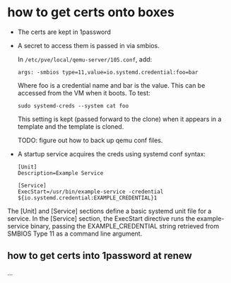 # how to get certs onto boxes


- The certs are kept in 1password
- A secret to access them is passed in via smbios.

    In `/etc/pve/local/qemu-server/105.conf`, add:

    ```
    args: -smbios type=11,value=io.systemd.credential:foo=bar
    ```

    Where foo is a credential name and bar is the value.  This can be accessed
    from the VM when it boots. To test:

    ```
    sudo systemd-creds --system cat foo
    ```

    This setting is kept (passed forward to the clone) when it appears in a template and the template is cloned.


    TODO: figure out how to back up qemu conf files.


- A startup service acquires the creds using systemd conf syntax:

    ```
    [Unit]
    Description=Example Service

    [Service]
    ExecStart=/usr/bin/example-service -credential ${io.systemd.credential:EXAMPLE_CREDENTIAL}1
    ```

The [Unit] and [Service] sections define a basic systemd unit file for a
service. In the [Service] section, the ExecStart directive runs the
example-service binary, passing the EXAMPLE_CREDENTIAL string retrieved from
SMBIOS Type 11 as a command line argument.


## how to get certs into 1password at renew

...
